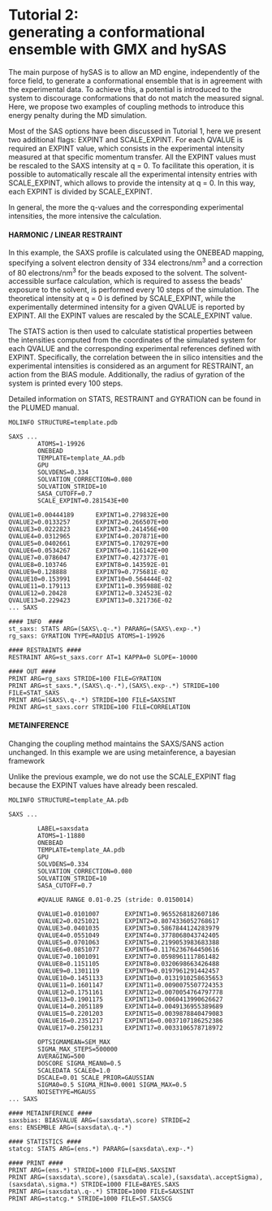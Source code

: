 # Tutorial 2:<br> generating a conformational ensemble with GMX and hySAS
The main purpose of hySAS is to allow an MD engine, independently of the force field, to generate a conformational ensemble that is in agreement with the experimental data. To achieve this, a potential is introduced to the system to discourage conformations that do not match the measured signal. Here, we propose two examples of coupling methods to introduce this energy penalty during the MD simulation.

Most of the SAS options have been discussed in Tutorial 1, here we present two additional flags: EXPINT and SCALE_EXPINT. For each QVALUE is required an EXPINT value, which consists in the experimental intensity measured at that specific momentum transfer. All the EXPINT values must be rescaled to the SAXS intensity at q = 0. To facilitate this operation, it is possible to automatically rescale all the experimental intensity entries with SCALE_EXPINT, which allows to provide the intensity at q = 0. In this way, each EXPINT is divided by SCALE_EXPINT.

In general, the more the q-values and the corresponding experimental intensities, the more intensive the calculation.

#### HARMONIC / LINEAR RESTRAINT

In this example, the SAXS profile is calculated using the ONEBEAD mapping, specifying a solvent electron density of 334 electrons/nm<sup>3</sup> and a correction of 80 electrons/nm<sup>3</sup> for the beads exposed to the solvent. The solvent-accessible surface calculation, which is required to assess the beads' exposure to the solvent, is performed every 10 steps of the simulation. The theoretical intensity at q = 0 is defined by SCALE_EXPINT, while the experimentally determined intensity for a given QVALUE is reported by EXPINT. All the EXPINT values are rescaled by the SCALE_EXPINT value.

The STATS action is then used to calculate statistical properties between the intensities computed from the coordinates of the simulated system for each QVALUE and the corresponding experimental references defined with EXPINT. Specifically, the correlation between the in silico intensities and the experimental intensities is considered as an argument for RESTRAINT, an action from the BIAS module. Additionally, the radius of gyration of the system is printed every 100 steps. 

Detailed information on STATS, RESTRAINT and GYRATION can be found in the PLUMED manual.

```
MOLINFO STRUCTURE=template.pdb

SAXS ...
        ATOMS=1-19926
        ONEBEAD
        TEMPLATE=template_AA.pdb
        GPU
        SOLVDENS=0.334
        SOLVATION_CORRECTION=0.080
        SOLVATION_STRIDE=10
        SASA_CUTOFF=0.7
        SCALE_EXPINT=0.281543E+00

QVALUE1=0.00444189      EXPINT1=0.279832E+00
QVALUE2=0.0133257       EXPINT2=0.266507E+00
QVALUE3=0.0222823       EXPINT3=0.241456E+00
QVALUE4=0.0312965       EXPINT4=0.207871E+00
QVALUE5=0.0402661       EXPINT5=0.170297E+00
QVALUE6=0.0534267       EXPINT6=0.116142E+00
QVALUE7=0.0786047       EXPINT7=0.427377E-01
QVALUE8=0.103746        EXPINT8=0.143592E-01
QVALUE9=0.128888        EXPINT9=0.775681E-02
QVALUE10=0.153991       EXPINT10=0.564444E-02
QVALUE11=0.179113       EXPINT11=0.395988E-02
QVALUE12=0.20428        EXPINT12=0.324523E-02
QVALUE13=0.229423       EXPINT13=0.321736E-02
... SAXS

#### INFO  ####
st_saxs: STATS ARG=(SAXS\.q-.*) PARARG=(SAXS\.exp-.*)
rg_saxs: GYRATION TYPE=RADIUS ATOMS=1-19926

#### RESTRAINTS ####
RESTRAINT ARG=st_saxs.corr AT=1 KAPPA=0 SLOPE=-10000

#### OUT ####
PRINT ARG=rg_saxs STRIDE=100 FILE=GYRATION
PRINT ARG=st_saxs.*,(SAXS\.q-.*),(SAXS\.exp-.*) STRIDE=100 FILE=STAT_SAXS
PRINT ARG=(SAXS\.q-.*) STRIDE=100 FILE=SAXSINT
PRINT ARG=st_saxs.corr STRIDE=100 FILE=CORRELATION
```

#### METAINFERENCE
Changing the coupling method maintains the SAXS/SANS action unchanged. In this example we are using metainference, a bayesian framework

Unlike the previous example, we do not use the SCALE_EXPINT flag because the EXPINT values have already been rescaled.

```
MOLINFO STRUCTURE=template_AA.pdb

SAXS ...

        LABEL=saxsdata
        ATOMS=1-11880
        ONEBEAD
        TEMPLATE=template_AA.pdb
        GPU
        SOLVDENS=0.334
        SOLVATION_CORRECTION=0.080
        SOLVATION_STRIDE=10
        SASA_CUTOFF=0.7

        #QVALUE RANGE 0.01-0.25 (stride: 0.0150014)

        QVALUE1=0.0101007       EXPINT1=0.9655268182607186
        QVALUE2=0.0251021       EXPINT2=0.8074336052768617
        QVALUE3=0.0401035       EXPINT3=0.5867844124283979
        QVALUE4=0.0551049       EXPINT4=0.3778068043742405
        QVALUE5=0.0701063       EXPINT5=0.2199053983683388
        QVALUE6=0.0851077       EXPINT6=0.1176236764450616
        QVALUE7=0.1001091       EXPINT7=0.0598961117861482
        QVALUE8=0.1151105       EXPINT8=0.0320698663426488
        QVALUE9=0.1301119       EXPINT9=0.0197961291442457
        QVALUE10=0.1451133      EXPINT10=0.0131910258635653
        QVALUE11=0.1601147      EXPINT11=0.0090075507724353
        QVALUE12=0.1751161      EXPINT12=0.0070054764797778
        QVALUE13=0.1901175      EXPINT13=0.0060413990626627
        QVALUE14=0.2051189      EXPINT14=0.0049136955389689
        QVALUE15=0.2201203      EXPINT15=0.0039878840479083
        QVALUE16=0.2351217      EXPINT16=0.0037107186252386
        QVALUE17=0.2501231      EXPINT17=0.0033106578718972

        OPTSIGMAMEAN=SEM_MAX
        SIGMA_MAX_STEPS=500000
        AVERAGING=500
        DOSCORE SIGMA_MEAN0=0.5
        SCALEDATA SCALE0=1.0
        DSCALE=0.01 SCALE_PRIOR=GAUSSIAN
        SIGMA0=0.5 SIGMA_MIN=0.0001 SIGMA_MAX=0.5
        NOISETYPE=MGAUSS
... SAXS

#### METAINFERENCE ####
saxsbias: BIASVALUE ARG=(saxsdata\.score) STRIDE=2
ens: ENSEMBLE ARG=(saxsdata\.q-.*)

#### STATISTICS ####
statcg: STATS ARG=(ens.*) PARARG=(saxsdata\.exp-.*)

#### PRINT ####
PRINT ARG=(ens.*) STRIDE=1000 FILE=ENS.SAXSINT
PRINT ARG=(saxsdata\.score),(saxsdata\.scale),(saxsdata\.acceptSigma),(saxsdata\.sigma.*) STRIDE=1000 FILE=BAYES.SAXS
PRINT ARG=(saxsdata\.q-.*) STRIDE=1000 FILE=SAXSINT
PRINT ARG=statcg.* STRIDE=1000 FILE=ST.SAXSCG
```